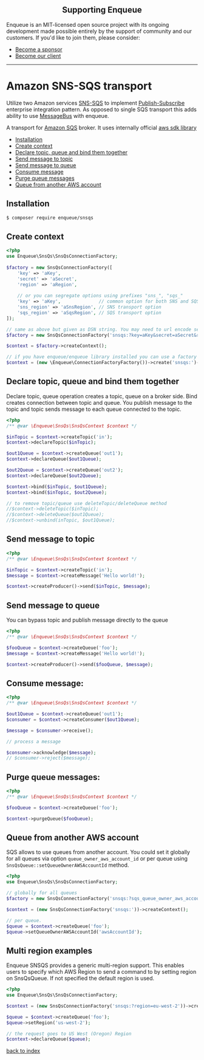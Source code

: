  <h2 align="center">Supporting Enqueue</h2>

Enqueue is an MIT-licensed open source project with its ongoing development made possible entirely by the support of community and our customers. If you'd like to join them, please consider:

- [Become a sponsor](https://www.patreon.com/makasim)
- [Become our client](http://forma-pro.com/)

---

# Amazon SNS-SQS transport

Utilize two Amazon services [SNS-SQS](https://docs.aws.amazon.com/sns/latest/dg/sns-sqs-as-subscriber.html) to
implement [Publish-Subscribe](https://www.enterpriseintegrationpatterns.com/patterns/messaging/PublishSubscribeChannel.html)
enterprise integration pattern. As opposed to single SQS transport this adds ability to use [MessageBus](https://www.enterpriseintegrationpatterns.com/patterns/messaging/MessageBus.html)
with enqueue.

A transport for [Amazon SQS](https://aws.amazon.com/sqs/) broker.
It uses internally official [aws sdk library](https://packagist.org/packages/aws/aws-sdk-php) 

* [Installation](#installation)
* [Create context](#create-context)
* [Declare topic, queue and bind them together](#declare-topic-queue-and-bind-them-together)
* [Send message to topic](#send-message-to-topic)
* [Send message to queue](#send-message-to-queue)
* [Consume message](#consume-message)
* [Purge queue messages](#purge-queue-messages)
* [Queue from another AWS account](#queue-from-another-aws-account)

## Installation

```bash
$ composer require enqueue/snsqs
```

## Create context

```php
<?php
use Enqueue\SnsQs\SnsQsConnectionFactory;
 
$factory = new SnsQsConnectionFactory([
    'key' => 'aKey',              
    'secret' => 'aSecret',       
    'region' => 'aRegion',
    
    // or you can segregate options using prefixes "sns_", "sqs_"
    'key' => 'aKey',              // common option for both SNS and SQS
    'sns_region' => 'aSnsRegion', // SNS transport option
    'sqs_region' => 'aSqsRegion', // SQS transport option
]);

// same as above but given as DSN string. You may need to url encode secret if it contains special char (like +)
$factory = new SnsQsConnectionFactory('snsqs:?key=aKey&secret=aSecret&region=aRegion');

$context = $factory->createContext();

// if you have enqueue/enqueue library installed you can use a factory to build context from DSN 
$context = (new \Enqueue\ConnectionFactoryFactory())->create('snsqs:')->createContext();
```

## Declare topic, queue and bind them together

Declare topic, queue operation creates a topic, queue on a broker side.
Bind creates connection between topic and queue. You publish message to
the topic and topic sends message to each queue connected to the topic.

 
```php
<?php
/** @var \Enqueue\SnsQs\SnsQsContext $context */

$inTopic = $context->createTopic('in');
$context->declareTopic($inTopic);

$out1Queue = $context->createQueue('out1');
$context->declareQueue($out1Queue);

$out2Queue = $context->createQueue('out2');
$context->declareQueue($out2Queue);

$context->bind($inTopic, $out1Queue);
$context->bind($inTopic, $out2Queue);

// to remove topic/queue use deleteTopic/deleteQueue method
//$context->deleteTopic($inTopic);
//$context->deleteQueue($out1Queue);
//$context->unbind(inTopic, $out1Queue);
```

## Send message to topic 

```php
<?php
/** @var \Enqueue\SnsQs\SnsQsContext $context */

$inTopic = $context->createTopic('in');
$message = $context->createMessage('Hello world!');

$context->createProducer()->send($inTopic, $message);
```

## Send message to queue 

You can bypass topic and publish message directly to the queue

```php
<?php
/** @var \Enqueue\SnsQs\SnsQsContext $context */

$fooQueue = $context->createQueue('foo');
$message = $context->createMessage('Hello world!');

$context->createProducer()->send($fooQueue, $message);
```


## Consume message:

```php
<?php
/** @var \Enqueue\SnsQs\SnsQsContext $context */

$out1Queue = $context->createQueue('out1');
$consumer = $context->createConsumer($out1Queue);

$message = $consumer->receive();

// process a message

$consumer->acknowledge($message);
// $consumer->reject($message);
```

## Purge queue messages:

```php
<?php
/** @var \Enqueue\SnsQs\SnsQsContext $context */

$fooQueue = $context->createQueue('foo');

$context->purgeQueue($fooQueue);
```

## Queue from another AWS account

SQS allows to use queues from another account. You could set it globally for all queues via option `queue_owner_aws_account_id` or 
per queue using `SnsQsQueue::setQueueOwnerAWSAccountId` method.

```php
<?php
use Enqueue\SnsQs\SnsQsConnectionFactory;

// globally for all queues
$factory = new SnsQsConnectionFactory('snsqs:?sqs_queue_owner_aws_account_id=awsAccountId');

$context = (new SnsQsConnectionFactory('snsqs:'))->createContext();

// per queue.
$queue = $context->createQueue('foo');
$queue->setQueueOwnerAWSAccountId('awsAccountId');
```

## Multi region examples

Enqueue SNSQS provides a generic multi-region support. This enables users to specify which AWS Region to send a command to by setting region on SnsQsQueue.
If not specified the default region is used. 

```php
<?php
use Enqueue\SnsQs\SnsQsConnectionFactory;

$context = (new SnsQsConnectionFactory('snsqs:?region=eu-west-2'))->createContext();

$queue = $context->createQueue('foo');
$queue->setRegion('us-west-2');

// the request goes to US West (Oregon) Region
$context->declareQueue($queue);
```

[back to index](../index.md)
